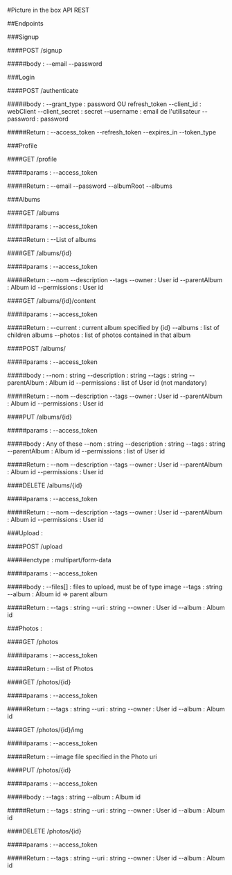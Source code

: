 #Picture in the box API REST

##Endpoints

###Signup

####POST /signup

#####body : 
--email
--password



###Login

####POST /authenticate

#####body : 
--grant_type : password OU refresh_token
--client_id : webClient
--client_secret : secret
--username : email de l'utilisateur
--password : password

#####Return : 
--access_token
--refresh_token
--expires_in
--token_type



###Profile

####GET /profile

#####params :
--access_token

#####Return : 
--email
--password
--albumRoot
--albums



###Albums

####GET /albums

#####params :
--access_token

#####Return :
--List of albums


####GET /albums/{id}

#####params :
--access_token

#####Return :
--nom
--description
--tags
--owner : User id
--parentAlbum : Album id
--permissions : User id


####GET /albums/{id}/content

#####params :
--access_token

#####Return :
--current : current album specified by {id}
--albums : list of children albums
--photos : list of photos contained in that album


####POST /albums/

#####params :
--access_token

#####body :
--nom : string
--description : string
--tags : string
--parentAlbum : Album id
--permissions : list of User id (not mandatory)

#####Return :
--nom
--description
--tags
--owner : User id
--parentAlbum : Album id
--permissions : User id


####PUT /albums/{id}

#####params :
--access_token

#####body :
Any of these
--nom : string
--description : string
--tags : string
--parentAlbum : Album id
--permissions : list of User id

#####Return :
--nom
--description
--tags
--owner : User id
--parentAlbum : Album id
--permissions : User id


####DELETE /albums/{id}

#####params :
--access_token

#####Return :
--nom
--description
--tags
--owner : User id
--parentAlbum : Album id
--permissions : User id



###Upload :

####POST /upload

#####enctype : multipart/form-data

#####params :
--access_token

#####body :
--files[] : files to upload, must be of type image
--tags : string
--album : Album id => parent album

#####Return :
--tags : string
--uri : string
--owner : User id
--album : Album id



###Photos :

####GET /photos

#####params :
--access_token

#####Return :
--list of Photos


####GET /photos/{id}

#####params :
--access_token

#####Return :
--tags : string
--uri : string
--owner : User id
--album : Album id


####GET /photos/{id}/img

#####params :
--access_token

#####Return :
--image file specified in the Photo uri


####PUT /photos/{id}

#####params :
--access_token

#####body :
--tags : string
--album : Album id

#####Return :
--tags : string
--uri : string
--owner : User id
--album : Album id


####DELETE /photos/{id}

#####params :
--access_token

#####Return :
--tags : string
--uri : string
--owner : User id
--album : Album id